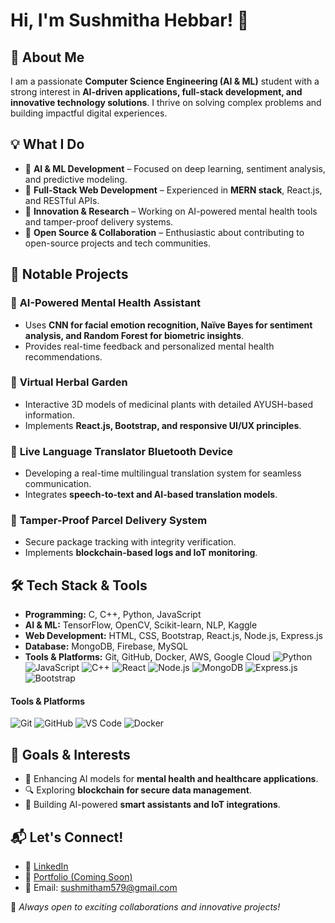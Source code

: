 # Hi, I'm Sushmitha Hebbar! 👋

## 🚀 About Me

I am a passionate **Computer Science Engineering (AI & ML)** student with a strong interest in **AI-driven applications, full-stack development, and innovative technology solutions**. I thrive on solving complex problems and building impactful digital experiences.

## 💡 What I Do

- 🔹 **AI & ML Development** – Focused on deep learning, sentiment analysis, and predictive modeling.
- 🔹 **Full-Stack Web Development** – Experienced in **MERN stack**, React.js, and RESTful APIs.
- 🔹 **Innovation & Research** – Working on AI-powered mental health tools and tamper-proof delivery systems.
- 🔹 **Open Source & Collaboration** – Enthusiastic about contributing to open-source projects and tech communities.

## 📌 Notable Projects

### 🔷 **AI-Powered Mental Health Assistant**

- Uses **CNN for facial emotion recognition, Naïve Bayes for sentiment analysis, and Random Forest for biometric insights**.
- Provides real-time feedback and personalized mental health recommendations.

### 🔷 **Virtual Herbal Garden**

- Interactive 3D models of medicinal plants with detailed AYUSH-based information.
- Implements **React.js, Bootstrap, and responsive UI/UX principles**.

### 🔷 **Live Language Translator Bluetooth Device**

- Developing a real-time multilingual translation system for seamless communication.
- Integrates **speech-to-text and AI-based translation models**.

### 🔷 **Tamper-Proof Parcel Delivery System**

- Secure package tracking with integrity verification.
- Implements **blockchain-based logs and IoT monitoring**.

## 🛠️ Tech Stack & Tools

- **Programming:** C, C++, Python, JavaScript
- **AI & ML:** TensorFlow, OpenCV, Scikit-learn, NLP, Kaggle
- **Web Development:** HTML, CSS, Bootstrap, React.js, Node.js, Express.js
- **Database:** MongoDB, Firebase, MySQL
- **Tools & Platforms:** Git, GitHub, Docker, AWS, Google Cloud
![Python](https://img.shields.io/badge/Python-3776AB?style=for-the-badge&logo=python&logoColor=white)
![JavaScript](https://img.shields.io/badge/JavaScript-F7DF1E?style=for-the-badge&logo=javascript&logoColor=black)
![C++](https://img.shields.io/badge/C++-00599C?style=for-the-badge&logo=c%2B%2B&logoColor=white)
![React](https://img.shields.io/badge/React-61DAFB?style=for-the-badge&logo=react&logoColor=black)
![Node.js](https://img.shields.io/badge/Node.js-339933?style=for-the-badge&logo=node.js&logoColor=white)
![MongoDB](https://img.shields.io/badge/MongoDB-47A248?style=for-the-badge&logo=mongodb&logoColor=white)
![Express.js](https://img.shields.io/badge/Express.js-000000?style=for-the-badge&logo=express&logoColor=white)
![Bootstrap](https://img.shields.io/badge/Bootstrap-7952B3?style=for-the-badge&logo=bootstrap&logoColor=white)

#### **Tools & Platforms**
![Git](https://img.shields.io/badge/Git-F05032?style=for-the-badge&logo=git&logoColor=white)
![GitHub](https://img.shields.io/badge/GitHub-181717?style=for-the-badge&logo=github&logoColor=white)
![VS Code](https://img.shields.io/badge/VS%20Code-007ACC?style=for-the-badge&logo=visual-studio-code&logoColor=white)
![Docker](https://img.shields.io/badge/Docker-2496ED?style=for-the-badge&logo=docker&logoColor=white)


## 🎯 Goals & Interests

- 🌱 Enhancing AI models for **mental health and healthcare applications**.
- 🔍 Exploring **blockchain for secure data management**.
- 🚀 Building AI-powered **smart assistants and IoT integrations**.

## 📬 Let's Connect!

- 💼 [LinkedIn](https://www.linkedin.com/in/sushmitha-61978526a)
- 📝 [Portfolio (Coming Soon)](https://github.com/sushmithaHebbar)
- 📧 Email: [sushmitham579@gmail.com](mailto\:sushmitham579@gmail.com)

🚀 *Always open to exciting collaborations and innovative projects!*


